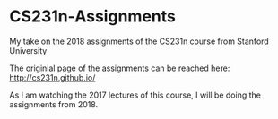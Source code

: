 # CS231n-Assignments
My take on the 2018 assignments of the CS231n course from Stanford University 

The originial page of the assignments can be reached here: http://cs231n.github.io/

As I am watching the 2017 lectures of this course, I will be doing the assignments from 2018.
